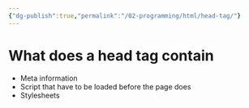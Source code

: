 ```yaml
---
{"dg-publish":true,"permalink":"/02-programming/html/head-tag/"}
---
```


# What does a head tag contain

- Meta information
- Script that have to be loaded before the page does
- Stylesheets